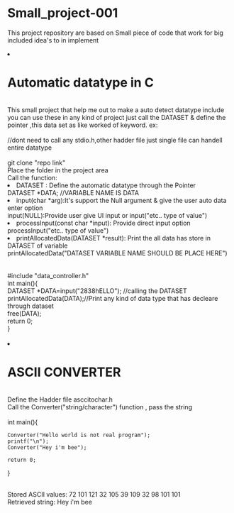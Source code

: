 # Small_project-001
This project repository are based on Small piece  of code that work for big included idea's to in implement 
<li><h1>Automatic datatype in C</h1></li><br>
<div>
  This small project that help me out to make a auto detect datatype include you can use  these in any kind of project just call    the DATASET & define the pointer ,this data set as like worked of keyword.
  ex: <br>
  <br>//dont need to call any stdio.h,other hadder file just single file can handell entire datatype <br>
  <br>git clone "repo link"<br>Place the folder in the project area <br> Call the function:<br>
  <li>DATASET : Define the automatic datatype through the Pointer </li><div>DATASET *DATA; //VARIABLE NAME IS DATA </div>
  <li>input(char *arg):It's support the Null argument & give the user auto data enter option</li><div>input(NULL):Provide user give UI input or input("etc.. type of value")</div>
  <li>processInput(const char *input): Provide direct input option </li><div>processInput("etc.. type of value")</div>
  <li>printAllocatedData(DATASET *result): Print the all data has store in DATASET of variable</li><div>printAllocatedData("DATASET VARIABLE NAME SHOULD BE PLACE HERE")</div>
  <br>
  <br>#include  "data_controller.h"<br>
    int main(){  
    <br>DATASET *DATA=input("2838hELLO"); //calling the DATASET
    <br>printAllocatedData(DATA);//Print any kind of data type that has decleare through dataset
    <br>free(DATA); 
    <br>return 0;
  <br>}
</div>
<br><li><h1>ASCII CONVERTER</h1></li>
<br>
<div>
  Define the Hadder file asccitochar.h<br>
  Call the Converter("string/character") function , pass the string <br>
  <div>
    <br>int main(){<br>
    
    Converter("Hello world is not real program");
    printf("\n");
    Converter("Hey i'm bee");

    return 0;
}<div>
 <br>Stored ASCII values: 72 101 121 32 105 39 109 32 98 101 101 <br>
  Retrieved string: Hey i'm bee<br>
</div>
